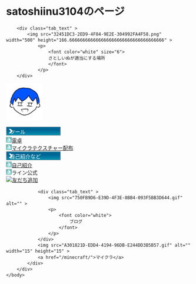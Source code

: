 # satoshiinu3104のページ



<html>
	<head>
		<link rel="shortcut icon" type="image/x-icon" href="https://satoshinu3014.github.io/favicon.ico">
		<link href="https://cdn.jsdelivr.net/npm/bootstrap@5.1.3/dist/css/bootstrap.min.css" rel="stylesheet" integrity="sha384-1BmE4kWBq78iYhFldvKuhfTAU6auU8tT94WrHftjDbrCEXSU1oBoqyl2QvZ6jIW3" crossorigin="anonymous">
		<script src="https://ajax.googleapis.com/ajax/libs/jquery/1.12.4/jquery.min.js"></script>
		<script src="https://cdn.jsdelivr.net/npm/bootstrap@5.1.3/dist/js/bootstrap.bundle.min.js" integrity="sha384-ka7Sk0Gln4gmtz2MlQnikT1wXgYsOg+OMhuP+IlRH9sENBO0LRn5q+8nbTov4+1p" crossorigin="anonymous"></script>
	</head>
		<style>
			.tab_text {
			position: relative;
			}
			.tab_text p {
			position: absolute;
			top: 50%;
			left: 2%;
			-ms-transform: translate(0%,-50%);
			-webkit-transform: translate(0%,-50%);
			transform: translate(0%,-50%);
			margin:0;
			paddin:0;
			/*文字の装飾は省略*/
			}
		</style>
		
		<div class="tab_text" >
			<img src="32451DC3-2ED9-4F84-9E2E-304992FA4F58.png" width="500" height="166.666666666666666666666666666666666666" >
				<p>
					<font color="white" size="6">
					さとしいぬが適当にする場所
					</font>
				</p>
		</div>
		
<img src="newicon.png" alt="さとしいぬ" width="100" height="100" border="0" ><br />
		<div class="jumbotron">
			<div class="container">
				<div class="tab_text">
					<img src="750FB9D6-E39D-4F3E-8BB4-093F5BB3D644.gif" alt="" >
					<p>
						<font color="white">
							ツール
						</font>
					</p>
				</div>
				<img src="A301821D-EDD4-4194-96DB-E244DD3B5B57.gif" alt=""  width="15" height="15" ><a href="/calc/" >電卓</a><br>
				<img src="A301821D-EDD4-4194-96DB-E244DD3B5B57.gif" alt=""  width="15" height="15" ><a href="/minecraft_texture/" >マイクラテクスチャー配布</a>
				<div class="tab_text" >
					<img src="750FB9D6-E39D-4F3E-8BB4-093F5BB3D644.gif" alt="" >
					<p>
						<font color="white">
							自己紹介など
						</font>
					</p>
				</div>
				<img src="A301821D-EDD4-4194-96DB-E244DD3B5B57.gif" alt=""  width="15" height="15" ><a href="/profile/">自己紹介</a><br />
				<img src="A301821D-EDD4-4194-96DB-E244DD3B5B57.gif" alt=""  width="15" height="15" >ライン公式<br />
				<a href="https://lin.ee/84nQXxL"><img src="https://scdn.line-apps.com/n/line_add_friends/btn/ja.png" alt="友だち追加" height="36" border="0"></a>

				<div class="tab_text" >
					<img src="750FB9D6-E39D-4F3E-8BB4-093F5BB3D644.gif" alt="" >
					<p>
						<font color="white">
							ブログ
						</font>
					</p>
				</div>
				<img src="A301821D-EDD4-4194-96DB-E244DD3B5B57.gif" alt=""  width="15" height="15" >
				<a href="/minecraft/">マイクラ</a>
			</div>
		</div>
	</body>
</html>

